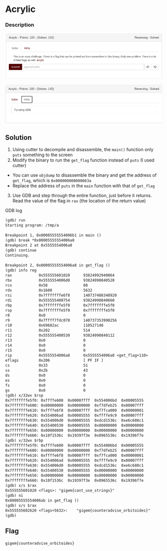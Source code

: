 # Acrylic

### Description

![](Description1.png)

![](Description2.png)

## Solution

1. Using cutter to decompile and disassemble, the `main()` function only `puts` something to the screen
2. Modify the binary to run the `get_flag` function instead of `puts` (I used cutter)
  * You can use `objdump` to disassemble the binary and get the address of `get_flag`, which is `0x000000000000063a`
  * Replace the address of `puts` in the `main` function with that of `get_flag`
3. Use GDB and step through the entire function, just before it returns. Read the value of the flag in `rax` (the location of the return value)

GDB log
```
(gdb) run
Starting program: /tmp/a

Breakpoint 1, 0x00005555554006b1 in main ()
(gdb) break *0x00005555554006a8
Breakpoint 2 at 0x5555554006a8
(gdb) continue
Continuing.

Breakpoint 2, 0x00005555554006a8 in get_flag ()
(gdb) info reg
rax            0x555555601020      93824992940064
rbx            0x5555554006d0      93824990840528
rcx            0x58                88
rdx            0x1600              5632
rsi            0x7fffffffe6f8      140737488348920
rdi            0x555555400754      93824990840660
rbp            0x7fffffffe5f0      0x7fffffffe5f0
rsp            0x7fffffffe5f0      0x7fffffffe5f0
r8             0x0                 0
r9             0x7ffff7fdc070      140737353990256
r10            0x69682ac           110527148
r11            0x202               514
r12            0x555555400530      93824990840112
r13            0x0                 0
r14            0x0                 0
r15            0x0                 0
rip            0x5555554006a8      0x5555554006a8 <get_flag+110>
eflags         0x206               [ PF IF ]
cs             0x33                51
ss             0x2b                43
ds             0x0                 0
es             0x0                 0
fs             0x0                 0
gs             0x0                 0
(gdb) x/32wx $rsp
0x7fffffffe5f0:	0xffffe600	0x00007fff	0x554006bd	0x00005555
0x7fffffffe600:	0x00000000	0x00000000	0xf7dfeb25	0x00007fff
0x7fffffffe610:	0xffffe6f8	0x00007fff	0xf7fca000	0x00000001
0x7fffffffe620:	0x554006ad	0x00005555	0xffffe9c9	0x00007fff
0x7fffffffe630:	0x554006d0	0x00005555	0xdcd1536c	0xe6c680c1
0x7fffffffe640:	0x55400530	0x00005555	0x00000000	0x00000000
0x7fffffffe650:	0x00000000	0x00000000	0x00000000	0x00000000
0x7fffffffe660:	0x10f1536c	0x19397f3e	0x0965536c	0x19396f7e
(gdb) x/32wx $rbp
0x7fffffffe5f0:	0xffffe600	0x00007fff	0x554006bd	0x00005555
0x7fffffffe600:	0x00000000	0x00000000	0xf7dfeb25	0x00007fff
0x7fffffffe610:	0xffffe6f8	0x00007fff	0xf7fca000	0x00000001
0x7fffffffe620:	0x554006ad	0x00005555	0xffffe9c9	0x00007fff
0x7fffffffe630:	0x554006d0	0x00005555	0xdcd1536c	0xe6c680c1
0x7fffffffe640:	0x55400530	0x00005555	0x00000000	0x00000000
0x7fffffffe650:	0x00000000	0x00000000	0x00000000	0x00000000
0x7fffffffe660:	0x10f1536c	0x19397f3e	0x0965536c	0x19396f7e
(gdb) x/s $rax
0x555555601020 <flags>:	"gigem{cant_use_strings}"
(gdb) ni
0x00005555554006ab in get_flag ()
(gdb) x/s $rax
0x555555602620 <flags+5632>:	"gigem{counteradvise_orbitoides}"
(gdb)
```

## Flag

`gigem{counteradvise_orbitoides}`
